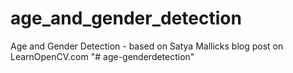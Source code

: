# age_and_gender_detection
Age and Gender Detection - based on Satya Mallicks blog post on LearnOpenCV.com
"# age-genderdetection" 
